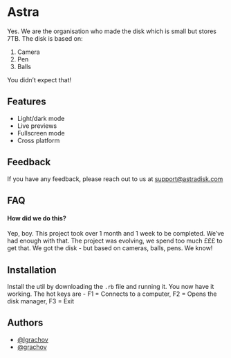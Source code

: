 
# Astra

Yes. We are the organisation who made the disk which is small but stores 7TB. The disk is based on:
1. Camera
2. Pen
3. Balls

You didn’t expect that!
## Features

- Light/dark mode
- Live previews
- Fullscreen mode
- Cross platform


## Feedback

If you have any feedback, please reach out to us at support@astradisk.com


## FAQ

#### How did we do this?

Yep, boy. This project took over 1 month and 1 week to be completed. We’ve had enough with that. The project was evolving, we spend too much £££ to get that. We got the disk - but based on cameras, balls, pens. We know!
## Installation

Install the util by downloading the `.rb` file and running it. You now have it working. The hot keys are - F1 = Connects to a computer, F2 = Opens the disk manager, F3 = Exit
## Authors

- [@lgrachov](https://www.github.com/lgrachov)
- [@grachov](https://www.github.com/grachov)

